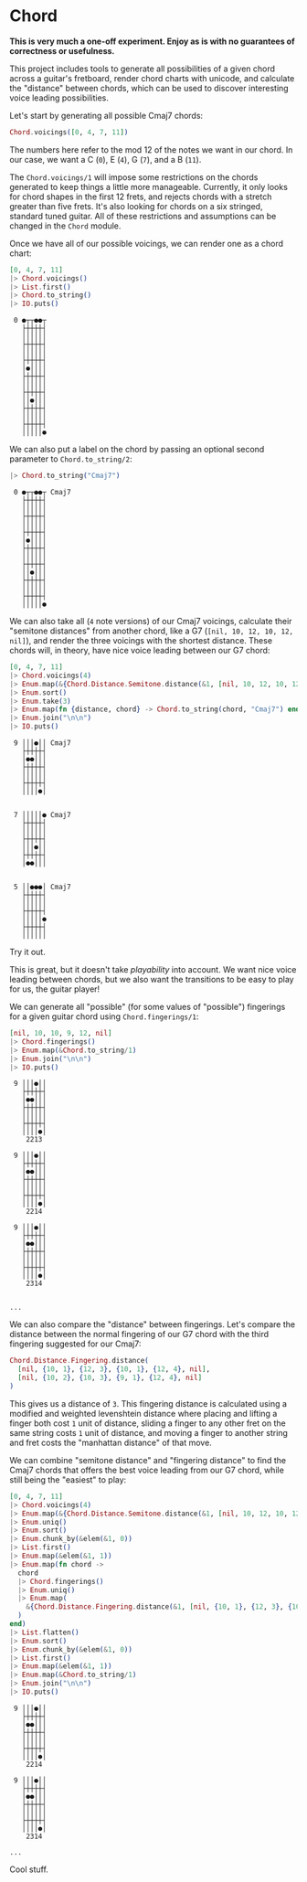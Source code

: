 # Chord

**This is very much a one-off experiment. Enjoy as is with no guarantees of correctness or usefulness.**

This project includes tools to generate all possibilities of a given chord across a guitar's fretboard, render chord charts with unicode, and calculate the "distance" between chords, which can be used to discover interesting voice leading possibilities.

Let's start by generating all possible Cmaj7 chords:

```elixir
Chord.voicings([0, 4, 7, 11])
```

The numbers here refer to the mod 12 of the notes we want in our chord. In our case, we want a C (`0`), E (`4`), G (`7`), and a B (`11`). 

The `Chord.voicings/1` will impose some restrictions on the chords generated to keep things a little more manageable. Currently, it only looks for chord shapes in the first 12 frets, and rejects chords with a stretch greater than five frets. It's also looking for chords on a six stringed, standard tuned guitar. All of these restrictions and assumptions can be changed in the `Chord` module.

Once we have all of our possible voicings, we can render one as a chord chart:

```elixir
[0, 4, 7, 11]
|> Chord.voicings()
|> List.first()
|> Chord.to_string()
|> IO.puts()
```

```
 0 ●┬┬●●┬
   ├┼┼┼┼┤
   ││││││
   ├┼┼┼┼┤
   ││││││
   ├┼┼┼┼┤
   │●││││
   ├┼┼┼┼┤
   ││││││
   ├┼┼┼┼┤
   ││●│││
   ├┼┼┼┼┤
   ││││││
   ├┼┼┼┼┤
   │││││●
```

We can also put a label on the chord by passing an optional second parameter to `Chord.to_string/2`:

```elixir
|> Chord.to_string("Cmaj7")
```

```
 0 ●┬┬●●┬ Cmaj7
   ├┼┼┼┼┤
   ││││││
   ├┼┼┼┼┤
   ││││││
   ├┼┼┼┼┤
   │●││││
   ├┼┼┼┼┤
   ││││││
   ├┼┼┼┼┤
   ││●│││
   ├┼┼┼┼┤
   ││││││
   ├┼┼┼┼┤
   │││││●
```

We can also take all (`4` note versions) of our Cmaj7 voicings, calculate their "semitone distances" from another chord, like a G7 (`[nil, 10, 12, 10, 12, nil]`), and render the three voicings with the shortest distance. These chords will, in theory, have nice voice leading between our G7 chord:

```elixir
[0, 4, 7, 11]
|> Chord.voicings(4)
|> Enum.map(&{Chord.Distance.Semitone.distance(&1, [nil, 10, 12, 10, 12, nil]), &1})
|> Enum.sort()
|> Enum.take(3)
|> Enum.map(fn {distance, chord} -> Chord.to_string(chord, "Cmaj7") end)
|> Enum.join("\n\n")
|> IO.puts()
```

```
 9 │││●││ Cmaj7
   ├┼┼┼┼┤
   │●●│││
   ├┼┼┼┼┤
   ││││││
   ├┼┼┼┼┤
   ││││●│


 7 │││││● Cmaj7
   ├┼┼┼┼┤
   ││││││
   ├┼┼┼┼┤
   │││●││
   ├┼┼┼┼┤
   │●●│││


 5 ││●●●│ Cmaj7
   ├┼┼┼┼┤
   ││││││
   ├┼┼┼┼┤
   │││││●
   ├┼┼┼┼┤
   ││││││
```

Try it out.

This is great, but it doesn't take _playability_ into account. We want nice voice leading between chords, but we also want the transitions to be easy to play for us, the guitar player!

We can generate all "possible" (for some values of "possible") fingerings for a given guitar chord using `Chord.fingerings/1`:

```elixir
[nil, 10, 10, 9, 12, nil]
|> Chord.fingerings()
|> Enum.map(&Chord.to_string/1)
|> Enum.join("\n\n")
|> IO.puts()
```

```
 9 │││●││
   ├┼┼┼┼┤
   │●●│││
   ├┼┼┼┼┤
   ││││││
   ├┼┼┼┼┤
   ││││●│
    2213

 9 │││●││
   ├┼┼┼┼┤
   │●●│││
   ├┼┼┼┼┤
   ││││││
   ├┼┼┼┼┤
   ││││●│
    2214

 9 │││●││
   ├┼┼┼┼┤
   │●●│││
   ├┼┼┼┼┤
   ││││││
   ├┼┼┼┼┤
   ││││●│
    2314
    
    
...
```

We can also compare the "distance" between fingerings. Let's compare the distance between the normal fingering of our G7 chord with the third fingering suggested for our Cmaj7:

```elixir
Chord.Distance.Fingering.distance(
  [nil, {10, 1}, {12, 3}, {10, 1}, {12, 4}, nil],
  [nil, {10, 2}, {10, 3}, {9, 1}, {12, 4}, nil]
)

```

This gives us a distance of `3`. This fingering distance is calculated using a modified and weighted levenshtein distance where placing and lifting a finger both cost `1` unit of distance, sliding a finger to any other fret on the same string costs `1` unit of distance, and moving a finger to another string and fret costs the "manhattan distance" of that move.

We can combine "semitone distance" and "fingering distance" to find the Cmaj7 chords that offers the best voice leading from our G7 chord, while still being the "easiest" to play:

```elixir
[0, 4, 7, 11]
|> Chord.voicings(4)
|> Enum.map(&{Chord.Distance.Semitone.distance(&1, [nil, 10, 12, 10, 12, nil]), &1})
|> Enum.uniq()
|> Enum.sort()
|> Enum.chunk_by(&elem(&1, 0))
|> List.first()
|> Enum.map(&elem(&1, 1))
|> Enum.map(fn chord ->
  chord
  |> Chord.fingerings()
  |> Enum.uniq()
  |> Enum.map(
    &{Chord.Distance.Fingering.distance(&1, [nil, {10, 1}, {12, 3}, {10, 1}, {12, 4}, nil]), &1}
  )
end)
|> List.flatten()
|> Enum.sort()
|> Enum.chunk_by(&elem(&1, 0))
|> List.first()
|> Enum.map(&elem(&1, 1))
|> Enum.map(&Chord.to_string/1)
|> Enum.join("\n\n")
|> IO.puts()

```

```
 9 │││●││
   ├┼┼┼┼┤
   │●●│││
   ├┼┼┼┼┤
   ││││││
   ├┼┼┼┼┤
   ││││●│
    2214

 9 │││●││
   ├┼┼┼┼┤
   │●●│││
   ├┼┼┼┼┤
   ││││││
   ├┼┼┼┼┤
   ││││●│
    2314

...
```

Cool stuff.
